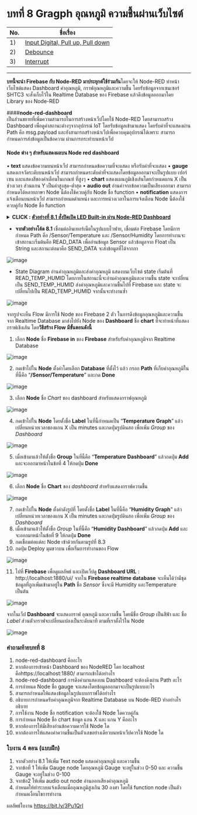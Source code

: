 # บทที่ 8 Gragph อุณหภูมิ ความชื้นผ่านเว็บไซต์
No. |ชื่อเรื่อง|
----- |----- |
1)|[Input Digital, Pull up, Pull down](https://github.com/phisic1714/IoT-Learning-Set/blob/Pea/%E0%B8%9A%E0%B8%97%E0%B8%97%E0%B8%B5%E0%B9%882/%E0%B8%9A%E0%B8%97%E0%B8%97%E0%B8%B5%E0%B9%88_2.md#input-digital--pull-up-pull-down)|
2)|[Debounce](https://github.com/phisic1714/IoT-Learning-Set/blob/Pea/%E0%B8%9A%E0%B8%97%E0%B8%97%E0%B8%B5%E0%B9%882/%E0%B8%9A%E0%B8%97%E0%B8%97%E0%B8%B5%E0%B9%88_2.md#debounce)|
3)|[Interrupt](https://github.com/phisic1714/IoT-Learning-Set/blob/Pea/%E0%B8%9A%E0%B8%97%E0%B8%97%E0%B8%B5%E0%B9%882/%E0%B8%9A%E0%B8%97%E0%B8%97%E0%B8%B5%E0%B9%88_2.md#interrupt)|

---
**บทนี้จะนำ Firebase กับ Node-RED มาประยุกต์ใช้ร่วมกัน**โดยจะให้ Node-RED ทำหน้าเว็บไซต์แสดง Dashboard ค่าอุณหภูมิ, กราฟอุณหภูมิและความชื้น โดยรับข้อมูลจากเซนเซอร์ SHTC3 จะสั่งเก็บไว้ใน Realtime Database ของ Firebase แล้วดึงข้อมูลออกมาโดย Library ของ Node-RED

####**node-red-dashboard**	
เป็นส่วนขยายที่เพิ่มความสามารถในการสร้างหน้าเว็ปโดยใช้ Node-RED โดยสามารถสร้าง Dashboard เพื่อดูค่าสถานะต่างๆจากอุปกรณ์ IoT โดยรับข้อมูลเข้ามาแสดง โดยรับค่าที่จะแสดงผ่าน Path คือ msg.payload และยังสามารถสร้างหน้าเว็ปเพื่อควบคุมอุปกรณ์ได้เพราะ สามารถกำหนดการส่งข้อมูลเป็นข้อความ ผ่านการกระทำบนหน้าเว็ป

#### **Node ต่าง ๆ สำหรับแสดงผลบน Node red dashboard**
•	**text** แสดงข้อความบนหน้าเว็ป สามารถกำหนดข้อความที่จะแสดง หรือรับค่าที่จะแสดง
•	**gauge** แสดงเกจวัดระดับบนหน้าเว็ป สามารถกำหนดระดับค่าที่จะแสดงโดยข้อมูลออกมาจะเป็นรูปแบบ เปอร์เซน และแสดงสีของค่าเตือนในเกณฑ์ ที่สูงๆ 
•	**chart** แสดงแผนภูมิเชิงเส้นโดยกำหนดแกน X เป็นช่วงเวลา ส่วนแกน Y เป็นค่าสูงสุด-ต่ำสุด 
•	**audio out** อ่านค่าจากข้อความเป็นเสียงออกมา สามารถกำหนดได้หลายภาษา Node นี้ต้องใช้ควบคู่กับ Node ชื่อ function
•	**notification** แสดงการแจ้งเตือนบนหน้าเว็ป สามารถกำหนดตำแหน่ง และการหน่วงเวลาในการแจ้งเตือน Node นี้ต้องใช้ควบคู่กับ Node ชื่อ function

**<details><summary>CLICK : <ins>ตัวอย่างที่ 8.1 สั่งปิดเปิด LED Built-in ผ่าน Node-RED Dashboard</ins></summary>**
<p>

```ruby
#include <Arduino.h>
#include "SHTC3.h"
#include <Firebase_ESP_Client.h> // Firebase library
#include <ESP8266WiFi.h>
#include "addons/TokenHelper.h" // Firebase token generation
#include "addons/RTDBHelper.h"  // Firebase Realtime Database helper
#define WIFI_SSID "xxxxx"
#define WIFI_PASSWORD "xxxxx"
#define API_KEY "xxxxx"         // API key ของ Firebase ที่ได้รับจากการสร้างโปรเจคใน Firebase Console
#define USER_EMAIL "xxxxx@xxxxx.xx"      // อีเมลของบัญชี Firebase ที่ใช้สำหรับเข้าสู่ระบบ
#define USER_PASSWORD "xxxxx"           // รหัสผ่านของบัญชี Firebase ที่ใช้สำหรับเข้าสู่ระบบ
#define DATABASE_URL "https://xxxxx.xxx/"      // URL ของ Firebase Realtime Database
void readTempHumid();                              // ฟังก์ชันสำหรับอ่านค่าอุณหภูมิและความชื้นจากเซ็นเซอร์
void sendDataToFirebase(String path, float value); // ฟังก์ชันสำหรับส่งค่าอุณหภูมิและความชื้นไปยัง Firebase
FirebaseData fbdo;          // Object สำหรับเก็บข้อมูลที่ได้จาก Firebase
FirebaseAuth auth;         // Object สำหรับเก็บข้อมูลการเข้าสู่ระบบ
FirebaseConfig config;       // Object สำหรับเก็บข้อมูลการเชื่อมต่อ Firebase
String uid;                        // ตัวแปรสำหรับเก็บค่า User ID
String databasePath;            // ตัวแปรสำหรับเก็บค่า path ของ Firebase Realtime Database
String tempPath;                    // ตัวแปรสำหรับเก็บค่า path ของ Firebase Realtime Database สำหรับอุณหภูมิ
String humPath;                    // ตัวแปรสำหรับเก็บค่า path ของ Firebase Realtime Database สำหรับความชื้น
SHTC3 shtc3(Wire);                                 
float temperature;                                
float humidity;                                   
const int READ_TEMP_HUMID = 0;
const int SEND_TEMP_HUMID = 1;
int state;
void initWiFi()
{
    WiFi.begin(WIFI_SSID, WIFI_PASSWORD);
    Serial.print("Connecting to WiFi ..");
    while (WiFi.status() != WL_CONNECTED)
    {
        Serial.print('.');
        delay(1000);
    }
    Serial.println(WiFi.localIP());
    Serial.println();
}
void setup()
{
    state = READ_TEMP_HUMID;
    Serial.begin(115200);
    Wire.begin();
    initWiFi();
    config.api_key = API_KEY; // ตั้งค่า API key
    auth.user.email = USER_EMAIL; // ตั้งค่าอีเมลของบัญชี Firebase
    auth.user.password = USER_PASSWORD; // ตั้งค่ารหัสผ่านของบัญชี Firebase
    config.database_url = DATABASE_URL; // ตั้งค่า URL ของ Firebase Realtime Database
    Firebase.reconnectWiFi(true); // ตั้งค่าให้ Firebase ทำการเชื่อมต่อ WiFi ใหม่เมื่อเกิดการตัดสัญญาณ
    fbdo.setResponseSize(4096); // ตั้งค่าขนาดของข้อมูลที่ Firebase ส่งกลับมาให้เก็บไว้ใน Object
    config.token_status_callback = tokenStatusCallback; // ตั้งค่า callback function สำหรับการตรวจสอบสถานะของ Firebase token
    config.max_token_generation_retry = 5; // ตั้งค่าจำนวนครั้งที่ Firebase จะทำการสร้าง token ใหม่หากเกิดข้อผิดพลาด
    Firebase.begin(&config, &auth); // เริ่มต้นการทำงานของ Firebase
    Serial.println("Getting User UID");
    // ตรวจสอบสถานะของ Firebase token ว่ามีการสร้าง token แล้วหรือยัง
    while ((auth.token.uid) == "")
    {
        Serial.print('.');
        delay(1000);
    }
    databasePath = "Sensor"; // ตั้งค่า path ของ Firebase Realtime Database
    tempPath = databasePath + "Temperature"; // ตั้งค่า path ของ Firebase Realtime Database สำหรับอุณหภูมิ
    humPath = databasePath + "Humidity";     // ตั้งค่า path ของ Firebase Realtime Database สำหรับความชื้น
}
void loop()
{
    switch (state)
    {
    case READ_TEMP_HUMID:
        readTempHumid();
        state = SEND_TEMP_HUMID;
        break;
    case SEND_TEMP_HUMID:
        sendDataToFirebase(tempPath, temperature); // ส่งค่าอุณหภูมิ และ path ไปยังฟังก์ชัน sendDataToFirebase
        sendDataToFirebase(humPath, humidity); // ส่งค่าความชื้น และ path ไปยังฟังก์ชัน sendDataToFirebase
        state = READ_TEMP_HUMID;
        break;
    }
}
void readTempHumid()
{
    shtc3.begin(true);
    shtc3.sample();
    // ถ้า Firebase พร้อมทำงาน จะเก็บค่าอุณหภูมิและความชื้น
    if (Firebase.ready())
    {
        delay(2000);
        temperature = shtc3.readTempC();
        humidity = shtc3.readHumidity();
    }
}
void sendDataToFirebase(String path, float value)
{
    // ถ้าส่งค่าไปยัง Firebase สำเร็จจะแสดงข้อความ "PASSED" และแสดง path และ type ของข้อมูลที่ Firebase ส่งกลับมา
    if (Firebase.RTDB.setFloat(&fbdo, path.c_str(), value))
    {
        Serial.print("Writing value: ");
        Serial.print(value);
        Serial.print(" on the following path: ");
        Serial.println(path);
        Serial.println("PASSED");
        Serial.println("PATH: " + fbdo.dataPath());
        Serial.println("TYPE: " + fbdo.dataType());
    }
    // ถ้าส่งค่าไปยัง Firebase ไม่สำเร็จจะแสดงข้อความ "FAILED" และแสดงเหตุผลที่เกิดข้อผิดพลาด
    else
    {
        Serial.println("FAILED");
        Serial.println("REASON: " + fbdo.errorReason());
    }
}
```
<p>
</details>

* **จากตัวอย่างโค้ด 8.1** เชื่อมต่ออินเทอร์เน็ตในรูปแบบไวฟาย, เชื่อมต่อ Firebase โดยมีการกำหนด Path คือ /Sensor/Temperature และ /Sensor/Humidity โดยการทำงานจะเข้าสถานะเริ่มต้นคือ READ_DATA เพื่ออ่านข้อมูล Sensor แล้วข้อมูลจาก Float เป็น String และสถานะต่อมาคือ SEND_DATA จะส่งข้อมูลที่ได้จากกา

![image](image/8.2-state-readSent-web.png)

* State Diagram อ่านค่าอุณหภูมิและส่งค่าอุณหภูมิ แสดงบนเว็บไซต์ state เริ่มต้นที่ READ_TEMP_HUMID โดยภายในสถานะนี้จะอ่านค่าอุณหภูมิและความชื้น state จะเปลี่ยนเป็น SEND_TEMP_HUMID ส่งค่าอุณหภูมิและความชื้นไปที่ Firebase และ state จะเปลี่ยนไปเป็น READ_TEMP_HUMID จากนั้นจะทำงานซ้ำ

![image](image/8.3-setNodeRED-shtc3.png)

จากรูปจะเห็น Flow มีการใช้ Node ของ Firebase 2 ตัว ในการดึงข้อมูลอุณหภูมิและความชื้น จาก Realtime Database มาส่งไปยัง Node ของ **Dashboard** ชื่อ **chart** ที่จะทำหน้าที่แสดงกราฟเชิงเส้น โดย**วิธีสร้าง Flow มีขั้นตอนดังนี้**

1.	เลือก **Node** ชื่อ **Firebase in** ของ **Firebase** สำหรับรับค่าอุณหภูมิจาก Realtime Database 

![image](image/8.4-NodeFirebase.png)

2.	กดเข้าไปใน **Node** ตั้งค่าโดยเลือก **Database** ที่ตั้งไว้ แล้ว กรอก **Path** ที่เก็บค่าอุณหภูมิในที่นี้คือ “**/Sensor/Temperature**” และกด **Done**

![image](image/8.5-SetNode.png)

3.	เลือก **Node** ชื่อ *Chart* ของ dashboard สำหรับแสดงกราฟอุณหภูมิ

![image](image/8.6-N_Chart.png)

4.	กดเข้าไปใน **Node** โดยตั้งชื่อ **Label** ในที่นี้กำหนดเป็น “**Temperature Graph**” แล้วเปลี่ยนหน่วยเวลาของแกน X เป็น minutes และกดปุ่มรูปดินสอ เพื่อเพิ่ม *Group* ของ *Dashboard*

![image](image/8.7-SetNodeChart.png)

5.	เมื่อเข้ามาแล้วให้ตั้งชื่อ **Group** ในที่นี้คือ “**Temperature Dashboard**” แล้วกดปุ่ม **Add** และจะออกมาหน้าในข้อที่ 4 ให้กดปุ่ม **Done**

![image](image/8.8-SetNode.png)

6.	เลือก **Node** ชื่อ **Chart** ของ *dashboard* สำหรับแสดงกราฟความชื้น

![image](image/8.9-SetNode.png)

7.	กดเข้าไปใน **Node** ตั้งค่าดังรูปที่ โดยตั้งชื่อ **Label** ในที่นี้คือ “**Humidity Graph**” แล้วเปลี่ยนหน่วยเวลาของแกน X เป็น minutes และกดปุ่มรูปดินสอ เพื่อเพิ่ม *Group* ของ *Dashboard*
8.	เมื่อเข้ามาแล้วให้ตั้งชื่อ *Group* ในที่นี้คือ “**Humidity Dashboard**” แล้วกดปุ่ม **Add** และจะออกมาหน้าในข้อที่ 9 ให้กดปุ่ม **Done**
9.	กดเชื่อมต่อแต่ละ Node เข้าด้วยกันตามรูปที่  8.3
10.	กดปุ่ม Deploy มุมขวาบน เพื่อเริ่มการทำงานของ Flow

![image](image/8.10-Deploy.png)

11.	ไปที่ **Firebase** เพื่อดูผลลัพธ์ และเปิดเว็ปดู **Dashboard URL** : http://localhost:1880/ui/
จากใน **Firebase realtime database** จะเห็นได้ว่ามีชุดข้อมูลที่ถูกเพิ่มเข้ามาอยู่ใน **Path** ชื่อ *Sensor* ซึ่งจะมี Humidity และTemperature เป็นต้น

![image](image/8.11-realDB.png)

จากในเว็ป **Dashboard** จะแสดงกราฟ อุณหภูมิ และความชื้น โดยมีชื่อ *Group* เป็นสีฟ้า และ ชื่อ *Label* ส่วนตัวกราฟจะเปลี่ยนแปลงเป็นระดับนาที ตามที่เราตั้งไว้ใน Node

![image](image/8.12-GrapDashboard.png)

### คำถามท้ายบทที่ 8
1.	node-red-dashboard คืออะไร
2.	หากต้องการเข้าหน้า Dashboard ของ NodeRED โดย localhost คือhttps://localhost:1880/ สามารถเข้าได้อย่างไร
3.	node-red-dashboard การดึงค่ามาแสดงบน Dashboard จะต้องดึงผ่าน Path อะไร
4.	การกำหนด Node ชื่อ gauge จะแสดงโดยข้อมูลออกมาจะเป็นรูปแบบอะไร
5.	สามารถกำหนดให้แสดงข้อมูลในรูปแบบกราฟได้อย่างไร
6.	อธิบายการกำหนดรับค่าอุณหภูมิจาก Realtime Database บน Node-RED ทำอย่างไร อธิบาย
7.	การใช้งาน Node ชื่อ notification จะต้องใช้ Node ใดควบคู่กัน
8.	การกำหนด Node ชื่อ chart ข้อมูล แกน X และ แกน Y คืออะไร
9.	หากต้องการให้มีเสียงอ่านข้อความควรใช้ Node ใด
10.	หากต้องการให้แสดงค่าความชื้นเป็นตัวเลขอย่างเดียวบนหน้าเว็ปควรใช้ Node ใด

### ใบงาน 4 ตอน (แบบฝึก)
1)	จากตัวอย่าง 8.1 ให้เพิ่ม Text node แสดงค่าอุณหภูมิ และความชื้น
2)	จากข้อที่ 1 ให้เพิ่ม Gauge node โดยอุณหภูมิ Gauge จะอยู่ในช่วง 0-50 และ ความชื้น Gauge จะอยู่ในช่วง 0-100
3)	จากข้อ2 ให้เพิ่ม audio out node อ่านออกเสียงค่าอุณหภูมิ
4)	กำหนดให้ทำระบบแจ้งเตือนเมื่ออุณหภูมิสูงเกิน 30 องศา โดยใช้ function node เป็นตัวกำหนดเงื่อนไขการทำงาน

ผลลัพธ์ใบงาน https://bit.ly/3Pu1QrI 